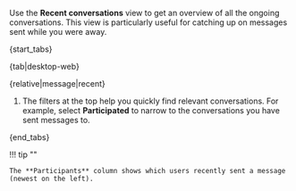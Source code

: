 Use the **Recent conversations** view to get
an overview of all the ongoing conversations. This view is particularly useful
for catching up on messages sent while you were away.

{start_tabs}

{tab|desktop-web}

{relative|message|recent}

1. The filters at the top help you quickly find relevant conversations.
   For example, select **Participated** to narrow to the conversations you
   have sent messages to.

{end_tabs}

!!! tip ""

    The **Participants** column shows which users recently sent a message (newest on the left).
